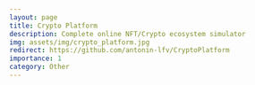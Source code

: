 ```yaml
---
layout: page
title: Crypto Platform
description: Complete online NFT/Crypto ecosystem simulator
img: assets/img/crypto_platform.jpg
redirect: https://github.com/antonin-lfv/CryptoPlatform
importance: 1
category: Other
---
```

